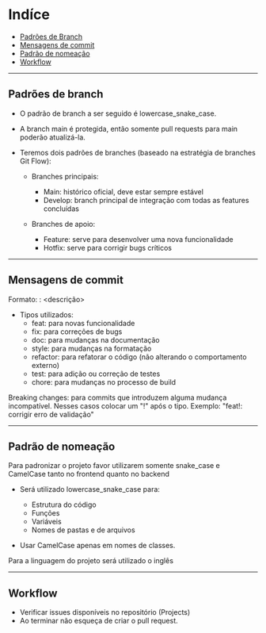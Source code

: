 # Indíce
- [Padrões de Branch](#padrôes-de-branch)
- [Mensagens de commit](#mensagens-de-commit)
- [Padrão de nomeação](#padrão-de-nomeação)
- [Workflow](#workflow)

--- 

## Padrões de branch
- O padrão de branch a ser seguido é lowercase_snake_case.
- A branch main é protegida, então somente pull requests para main poderão atualizá-la.

- Teremos dois padrões de branches (baseado na estratégia de branches Git Flow):
    - Branches principais:
        - Main: histórico oficial, deve estar sempre estável
        - Develop: branch principal de integração com todas as features concluídas

    - Branches de apoio:
        - Feature: serve para desenvolver uma nova funcionalidade
        - Hotfix: serve para corrigir bugs críticos


---

## Mensagens de commit
Formato: <tipo>: <descrição>

- Tipos utilizados:
    - feat: para novas funcionalidade
    - fix: para correções de bugs
    - doc: para mudanças na documentação
    - style: para mudanças na formatação
    - refactor: para refatorar o código (não alterando o comportamento externo)
    - test: para adição ou correção de testes
    - chore: para mudanças no processo de build

Breaking changes: para commits que introduzem alguma mudança incompatível. Nesses casos colocar um "!" após o tipo. Exemplo: "feat!: corrigir erro de validação"

---

## Padrão de nomeação

Para padronizar o projeto favor utilizarem somente snake_case e CamelCase tanto no frontend quanto no backend

- Será utilizado lowercase_snake_case para:

    - Estrutura do código
    - Funções
    - Variáveis
    - Nomes de pastas e de arquivos

- Usar CamelCase apenas em nomes de classes. 

Para a linguagem do projeto será utilizado o inglês

---

## Workflow
- Verificar issues disponíveis no repositório (Projects)
- Ao terminar não esqueça de criar o pull request.
